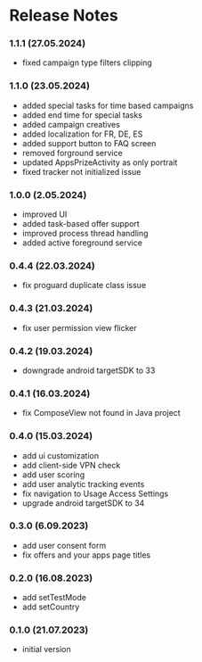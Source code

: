 # Release Notes

### 1.1.1 (27.05.2024)
* fixed campaign type filters clipping

### 1.1.0 (23.05.2024)
* added special tasks for time based campaigns
* added end time for special tasks
* added campaign creatives
* added localization for FR, DE, ES
* added support button to FAQ screen
* removed forground service
* updated AppsPrizeActivity as only portrait
* fixed tracker not initialized issue

### 1.0.0 (2.05.2024)
* improved UI
* added task-based offer support
* improved process thread handling
* added active foreground service

### 0.4.4 (22.03.2024)
* fix proguard duplicate class issue

### 0.4.3 (21.03.2024)
* fix user permission view flicker

### 0.4.2 (19.03.2024)
* downgrade android targetSDK to 33

### 0.4.1 (16.03.2024)
* fix ComposeView not found in Java project

### 0.4.0 (15.03.2024)
* add ui customization
* add client-side VPN check
* add user scoring
* add user analytic tracking events
* fix navigation to Usage Access Settings
* upgrade android targetSDK to 34

### 0.3.0 (6.09.2023)
* add user consent form
* fix offers and your apps page titles

### 0.2.0 (16.08.2023)
* add setTestMode
* add setCountry

### 0.1.0 (21.07.2023)
* initial version
